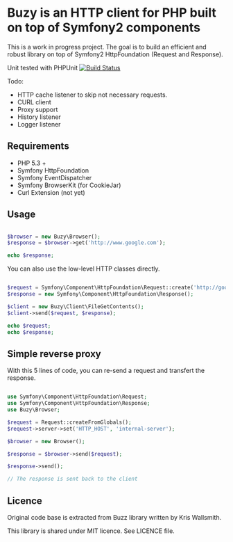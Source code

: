 Buzy is an HTTP client for PHP built on top of Symfony2 components
====================================================================

This is a work in progress project. The goal is to build an efficient and robust
library on top of Symfony2 HttpFoundation (Request and Response).

Unit tested with PHPUnit [![Build Status](https://secure.travis-ci.org/GromNaN/Buzy.png?branch=master)](http://travis-ci.org/GromNaN/Buzy)

Todo:

* HTTP cache listener to skip not necessary requests.
* CURL client
* Proxy support
* History listener
* Logger listener

Requirements
------------

* PHP 5.3 +
* Symfony HttpFoundation
* Symfony EventDispatcher
* Symfony BrowserKit (for CookieJar)
* Curl Extension (not yet)

Usage
-----

```php

$browser = new Buzy\Browser();
$response = $browser->get('http://www.google.com');

echo $response;
```

You can also use the low-level HTTP classes directly.

```php

$request = Symfony\Component\HttpFoundation\Request::create('http://google.com', 'GET');
$response = new Symfony\Component\HttpFoundation\Response();

$client = new Buzy\Client\FileGetContents();
$client->send($request, $response);

echo $request;
echo $response;
```

Simple reverse proxy
--------------------

With this 5 lines of code, you can re-send a request and transfert the response.

```php

use Symfony\Component\HttpFoundation\Request;
use Symfony\Component\HttpFoundation\Response;
use Buzy\Browser;

$request = Request::createFromGlobals();
$request->server->set('HTTP_HOST', 'internal-server');

$browser = new Browser();

$response = $browser->send($request);

$response->send();

// The response is sent back to the client
```

Licence
-------

Original code base is extracted from Buzz library written by Kris Wallsmith.

This library is shared under MIT licence. See LICENCE file.
